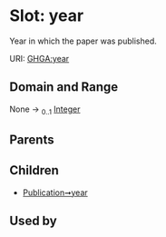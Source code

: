 
# Slot: year


Year in which the paper was published.

URI: [GHGA:year](https://w3id.org/GHGA/year)


## Domain and Range

None &#8594;  <sub>0..1</sub> [Integer](types/Integer.md)

## Parents


## Children

 *  [Publication➞year](Publication_year.md)

## Used by

